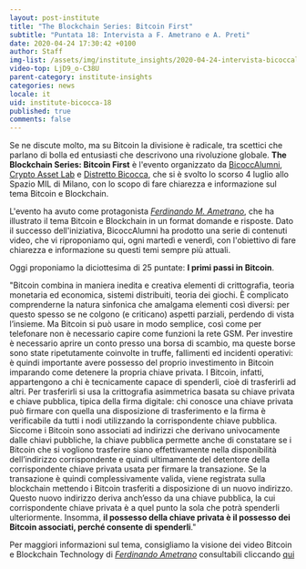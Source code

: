 ```yaml
---
layout: post-institute
title: "The Blockchain Series: Bitcoin First"
subtitle: "Puntata 18: Intervista a F. Ametrano e A. Preti"
date: 2020-04-24 17:30:42 +0100
author: Staff
img-list: /assets/img/institute_insights/2020-04-24-intervista-bicoccalumni-thumb.png
video-top: LjD9_o-C38U
parent-category: institute-insights
categories: news
locale: it
uid: institute-bicocca-18
published: true
comments: false
---
```

Se ne discute molto, ma su Bitcoin la divisione è radicale, tra scettici che parlano di bolla ed entusiasti che descrivono una rivoluzione globale. **The Blockchain Series: Bitcoin First** è l'evento organizzato da [BicoccAlumni](https://www.bicoccalumni.it/), [Crypto Asset Lab](https://cryptoassetlab.diseade.unimib.it/) e [Distretto Bicocca](https://www.distrettobicocca.it/), che si è svolto lo scorso 4 luglio allo Spazio MIL di Milano, con lo scopo di fare chiarezza e informazione sul tema Bitcoin e Blockchain.

L'evento ha avuto come protagonista [*Ferdinando M. Ametrano*](https://www.ametrano.net), che ha illustrato il tema Bitcoin e Blockchain in un format domande e risposte. Dato il successo dell'iniziativa, BicoccAlumni ha prodotto una serie di contenuti video, che vi riproponiamo qui, ogni martedì e venerdì, con l'obiettivo di fare chiarezza e informazione su questi temi sempre più attuali.

Oggi proponiamo la diciottesima di 25 puntate: **I primi passi in Bitcoin**.

"Bitcoin combina in maniera inedita e creativa elementi di crittografia, teoria monetaria ed economica, sistemi distribuiti, teoria dei giochi. È complicato comprenderne la natura sinfonica che amalgama elementi così diversi: per questo spesso se ne colgono (e criticano) aspetti parziali, perdendo di vista l’insieme. Ma Bitcoin si può usare in modo semplice, così come per telefonare non è necessario capire come funzioni la rete GSM.
Per investire è necessario aprire un conto presso una borsa di scambio, ma queste borse sono state ripetutamente coinvolte in truffe, fallimenti ed incidenti operativi: è quindi importante avere possesso del proprio investimento in Bitcoin imparando come detenere la propria chiave privata. I Bitcoin, infatti, appartengono a chi è tecnicamente capace di spenderli, cioè di trasferirli ad altri. Per trasferirli si usa la crittografia asimmetrica basata su chiave privata e chiave pubblica, tipica della firma digitale: chi conosce una chiave privata può firmare con quella una disposizione di trasferimento e la firma è verificabile da tutti i nodi utilizzando la corrispondente chiave pubblica. Siccome i Bitcoin sono associati ad indirizzi che derivano univocamente dalle chiavi pubbliche, la chiave pubblica permette anche di constatare se i Bitcoin che si vogliono trasferire siano effettivamente nella disponibilità dell’indirizzo corrispondente e quindi ultimamente del detentore della corrispondente chiave privata usata per firmare la transazione. Se la transazione è quindi complessivamente valida, viene registrata sulla blockchain mettendo i Bitcoin trasferiti a disposizione di un nuovo indirizzo. Questo nuovo indirizzo deriva anch’esso da una chiave pubblica, la cui corrispondente chiave privata è a quel punto la sola che potrà spenderli ulteriormente. Insomma, **il possesso della chiave privata è il possesso dei Bitcoin associati, perché consente di spenderli**."

Per maggiori informazioni sul tema, consigliamo la visione dei video Bitcoin e Blockchain Technology di [_Ferdinando Ametrano_](https://www.ametrano.net) consultabili cliccando [qui](https://www.youtube.com/playlist?list=PLrVvuryXHYTdzvtpzrj4wvYEhCwF6G82b)
